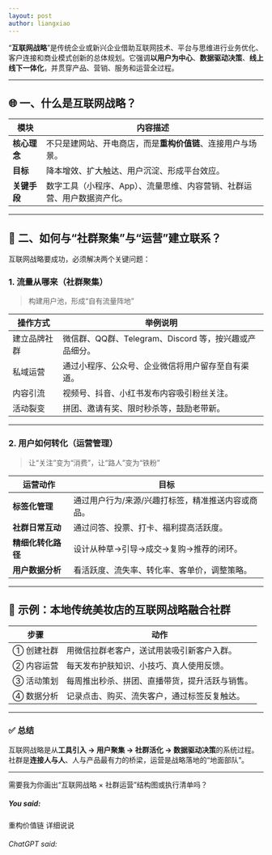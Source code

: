 ```yaml
---
layout: post
author: liangxiao
---
```

“**互联网战略**”是传统企业或新兴企业借助互联网技术、平台与思维进行业务优化、客户连接和商业模式创新的总体规划。它强调**以用户为中心**、**数据驱动决策**、**线上线下一体化**，并贯穿产品、营销、服务和运营全过程。

---

## 🌐 一、什么是互联网战略？

|模块|内容描述|
|---|---|
|**核心理念**|不只是建网站、开电商店，而是**重构价值链**、连接用户与场景。|
|**目标**|降本增效、扩大触达、用户沉淀、形成平台效应。|
|**关键手段**|数字工具（小程序、App）、流量思维、内容营销、社群运营、用户数据资产化。|

---

## 👥 二、如何与“社群聚集”与“运营”建立联系？

互联网战略要成功，必须解决两个关键问题：

### 1. **流量从哪来（社群聚集）**

> 构建用户池，形成“自有流量阵地”

|操作方式|举例说明|
|---|---|
|建立品牌社群|微信群、QQ群、Telegram、Discord 等，按兴趣或产品细分。|
|私域运营|通过小程序、公众号、企业微信将用户留存至自有渠道。|
|内容引流|视频号、抖音、小红书发布内容吸引粉丝关注。|
|活动裂变|拼团、邀请有奖、限时秒杀等，鼓励老带新。|

---

### 2. **用户如何转化（运营管理）**

> 让“关注”变为“消费”，让“路人”变为“铁粉”

|运营动作|目标|
|---|---|
|**标签化管理**|通过用户行为/来源/兴趣打标签，精准推送内容或商品。|
|**社群日常互动**|通过问答、投票、打卡、福利提高活跃度。|
|**精细化转化路径**|设计从种草→引导→成交→复购→推荐的闭环。|
|**用户数据分析**|看活跃度、流失率、转化率、客单价，调整策略。|

---

## 📌 示例：本地传统美妆店的互联网战略融合社群

|步骤|动作|
|---|---|
|① 创建社群|用微信拉群老客户，送试用装吸引新客户入群。|
|② 内容运营|每天发布护肤知识、小技巧、真人使用反馈。|
|③ 活动策划|每周推出秒杀、拼团、直播带货，提升活跃与销售。|
|④ 数据分析|记录点击、购买、流失客户，通过标签反复触达。|

---

### ✅ 总结

互联网战略是从**工具引入 → 用户聚集 → 社群活化 → 数据驱动决策**的系统过程。社群是**连接人与人**、人与产品最有力的桥梁，运营是战略落地的“地面部队”。

---

需要我为你画出“互联网战略 × 社群运营”结构图或执行清单吗？

##### You said:

重构价值链 详细说说

###### ChatGPT said:


